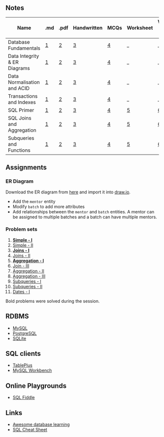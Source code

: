 ## Notes
<!-- Table with .md and .pdf links -->
| Name                         | .md                                    | .pdf                                    | Handwritten                                | MCQs                                  | Worksheet | Worksheet with Answers |
| ---------------------------- | -------------------------------------- | --------------------------------------- | ------------------------------------------ | ------------------------------------- | --------- | ---------------------- |
| Database Fundamentals        | [1](notes/01-database-fundamentals.md) | [2](notes/01-database-fundamentals.pdf) | [3](notes/01-database-fundamentals-hw.pdf) | [4](mcqs/01-database-fundamentals.md) | _ | _ |
| Data Integrity & ER Diagrams | [1](notes/02-integrity-er-diagram.md)  | [2](notes/02-integrity-er-diagram.pdf)  | [3](notes/02-integrity-er-diagram-hw.pdf)  | [4](mcqs/02-integrity-er-diagram.md)  | _ | _ |
| Data Normalisation and ACID  | [1](notes/03-normalisation-acid.md)    | [2](notes/03-normalisation-acid.pdf)    | [3](notes/03-normalisation-acid-hw.pdf)    | [4](mcqs/03-normalisation-acid.md)    |_ | _ |
| Transactions and Indexes     | [1](notes/04-transactions-indexes.md)  | [2](notes/04-transactions-indexes.pdf)  | [3](notes/04-transactions-indexes-hw.pdf)  | [4](mcqs/04-transactions-indexes.md)  | _ | _ |
| SQL Primer                   | [1](notes/05-sql-primer.md)            | [2](notes/05-sql-primer.pdf)            | [3](notes/05-sql-primer-hw.pdf)            | [4](mcqs/05-sql-primer.md)            | [5](notes/05-sql-primer-worksheet.md) | [6](notes/05-sql-primer-worksheet-answers.md) |
| SQL Joins and Aggregation | [1](notes/06-sql-joins-aggregation.md) | [2](notes/06-sql-joins-aggregation.pdf) | [3](notes/06-sql-joins-aggregation-hw.pdf) | [4](mcqs/06-sql-joins-aggregation.md) | [5](notes/06-sql-joins-aggregation-worksheet.md) | [6](notes/06-sql-joins-aggregation-worksheet-answers.md) |
| Subqueries and Functions | [1](notes/07-subqueries-functions.md)  | [2](notes/07-subqueries-functions.pdf)  | [3](notes/07-subqueries-functions-hw.pdf)  | [4](mcqs/07-subqueries-functions.md)  | [5](notes/07-subqueries-functions-worksheet.md) | [6](notes/07-subqueries-functions-worksheet-answers.md) |


## Assignments

### ER Diagram
Download the ER diagram from [here](media/student-er.drawio) and import it into [draw.io](https://www.draw.io/).

* Add the `mentor` entity
* Modify `batch` to add more attributes
* Add relationships between the `mentor` and `batch` entities. A mentor can be assigned to multiple batches and a batch can have multiple mentors.


### Problem sets
1. [**Simple - I**](https://leetcode.com/problems/big-countries/)
2. [Simple - II](https://leetcode.com/problems/find-customer-referee//)
3. [**Joins - I**](https://leetcode.com/problems/employees-earning-more-than-their-managers/)
4. [Joins - II](https://leetcode.com/problems/combine-two-tables/)
5. [**Aggregation - I**](https://leetcode.com/problems/duplicate-emails/)
6. [Join - III](https://leetcode.com/problems/delete-duplicate-emails/)
7. [Aggregation - II](https://leetcode.com/problems/customer-placing-the-largest-number-of-orders/)
8.  [Aggregation - III](https://leetcode.com/problems/classes-more-than-5-students/)
9.  [Subqueries - I](https://leetcode.com/problems/customers-who-never-order/)
10. [Subqueries - II](https://leetcode.com/problems/sales-person/)
11. [Dates - I](https://leetcode.com/problems/rising-temperature/)

Bold problems were solved during the session.

## RDBMS
* [MySQL](https://www.mysql.com/)
* [PostgreSQL](https://www.postgresql.org/)
* [SQLite](https://www.sqlite.org/)

## SQL clients
* [TablePlus](https://www.tableplus.com/)
* [MySQL Workbench](https://www.mysql.com/products/workbench/)

## Online Playgrounds
* [SQL Fiddle](http://sqlfiddle.com/)

## Links
* [Awesome database learning](https://github.com/pingcap/awesome-database-learning)
* [SQL Cheat Sheet](https://learnsql.com/blog/sql-basics-cheat-sheet/sql-basics-cheat-sheet-a4.pdf)
